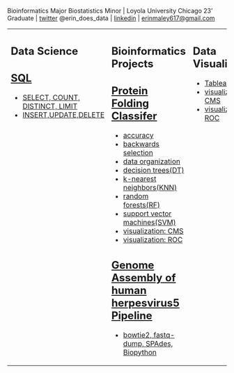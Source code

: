 Bioinformatics Major Biostatistics Minor | Loyola University Chicago 23’ Graduate |</a>
 [twitter](https://twitter.com/erin_does_data) @erin_does_data |
  [linkedin](https://www.linkedin.com/in/erin-maley-67aa73254/) | erinmaley617@gmail.com


<table><tr><td valign="top" width="33%">
  
## Data Science 
 ## [SQL](https://github.com/erinmaley/SQL-Skillset-Demonstration)
 - [SELECT, COUNT, DISTINCT, LIMIT](https://github.com/erinmaley/SQL-Skillset-Demonstration/blob/main/Basics_Select_Count_Distinct_Limit.sql)
 - [INSERT,UPDATE,DELETE](https://github.com/erinmaley/SQL-Skillset-Demonstration/blob/main/INSERT_UPDATE_DELETE.sql)

</td><td valign="top" width="34%">

## Bioinformatics Projects
## [Protein Folding Classifer](https://github.com/erinmaley/Peptide_Folding_Classifier)
- [accuracy](https://github.com/erinmaley/Peptide_Folding_Classifier/blob/main/scripts/accuracy.py)
- [backwards selection](https://github.com/erinmaley/Peptide_Folding_Classifier/blob/main/scripts/backwardselection.py)
- [data organization](https://github.com/erinmaley/Peptide_Folding_Classifier/blob/main/scripts/data.py)
- [decision trees(DT)](https://github.com/erinmaley/Peptide_Folding_Classifier/blob/main/scripts/decisiontree.py)
- [k-nearest neighbors(KNN)](https://github.com/erinmaley/Peptide_Folding_Classifier/blob/main/scripts/knn.py)
- [random forests(RF)](https://github.com/erinmaley/Peptide_Folding_Classifier/blob/main/scripts/randomforest.py)
- [support vector machines(SVM)](https://github.com/erinmaley/Peptide_Folding_Classifier/blob/main/scripts/svm.py)
- [visualization: CMS](https://github.com/erinmaley/Peptide_Folding_Classifier/tree/main/results/cms)
- [visualization: ROC](https://github.com/erinmaley/Peptide_Folding_Classifier/tree/main/results/cms)

## [Genome Assembly of human herpesvirus5 Pipeline](https://github.com/erinmaley/COMP-383-Pipeline-Project)
- [bowtie2, fastq-dump, SPAdes, Biopython](https://github.com/erinmaley/COMP-383-Pipeline-Project/blob/main/CompBioPipelineProject.log)

</td><td valign="top" width="33%">

## Data Visualization
- [Tableau Public](https://public.tableau.com/app/profile/erin.maley/vizzes)
- [visualization: CMS](https://github.com/erinmaley/Peptide_Folding_Classifier/tree/main/results/cms)
- [visualization: ROC](https://github.com/erinmaley/Peptide_Folding_Classifier/tree/main/results/cms)
